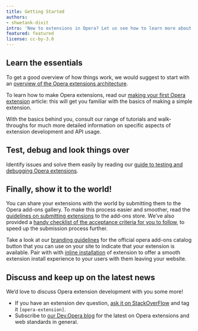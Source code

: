 ```yaml
---
title: Getting Started
authors:
- shwetank-dixit
intro: 'New to extensions in Opera? Let us see how to learn more about the platform. It is super-easy!'
featured: featured
license: cc-by-3.0
---
```


## Learn the essentials

To get a good overview of how things work, we would suggest to start with an [overview of the Opera extensions architecture](/extensions/architecture-overview/).

To learn how to make Opera extensions, read our [making your first Opera extension](/extensions/basics/) article: this will get you familiar with the basics of making a simple extension.

With the basics behind you, consult our range of tutorials and walk-throughs for much more detailed information on specific aspects of extension development and API usage.

## Test, debug and look things over

Identify issues and solve them easily by reading our [guide to testing and debugging Opera extensions](/extensions/testing/).

## Finally, show it to the world!

You can share your extensions with the world by submitting them to the Opera add-ons gallery. To make this process easier and smoother, read the [guidelines on submitting extensions](/extensions/publishing-guidelines/) to the add-ons store. We’ve also provided a [handy checklist of the acceptance criteria for you to follow](/extensions/publishing-guidelines/#acceptance-criteria), to speed up the submission process further.

Take a look at our [branding guidelines](/extensions/branding-guidelines/) for the official opera add-ons catalog button that you can use on your site to indicate that your extension is available. Pair with with [inline installation](/extensions/inline-installation/) of extension to offer a smooth extension install experience to your users with them leaving your website. 

## Discuss and keep up on the latest news

We’d love to discuss Opera extension development with you some more!

- If you have an extension dev question, [ask it on StackOverFlow](http://stackoverflow.com/questions/tagged/opera-extension) and tag it `[opera-extension]`.
- Subscribe to [our Dev.Opera blog](http://dev.opera.com/blog/) for the latest on Opera extensions and web standards in general.
